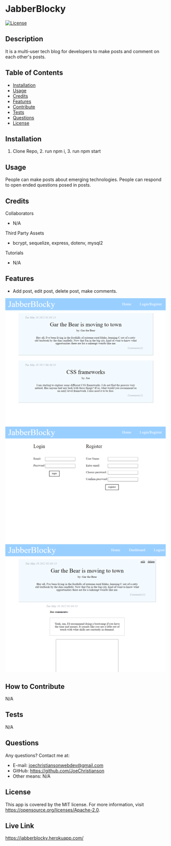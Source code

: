 # JabberBlocky
  
[![License](https://img.shields.io/badge/License-MIT-yellow.svg)](https://opensource.org/licenses/Apache-2.0)
  
## Description

It is a multi-user tech blog for developers to make posts and comment on each other's posts.

## Table of Contents

- [Installation](#installation)
- [Usage](#usage)
- [Credits](#credits)
- [Features](#features)
- [Contribute](#contribute)
- [Tests](#tests)
- [Questions](#questions)
- [License](#license)

## Installation

1. Clone Repo, 2. run npm i, 3. run npm start

## Usage

People can make posts about emerging technologies. People can respond to open ended questions posed in posts. 



## Credits

Collaborators
- N/A

Third Party Assets
- bcrypt, sequelize, express, dotenv, mysql2

Tutorials
- N/A

## Features

- Add post, edit post, delete post, make comments.

![Home](./ss/ss1.png)
![Log in](./ss/ss2.png)
![Comments](./ss/ss3.png)

## How to Contribute

N/A
  
## Tests

N/A

## Questions

Any questions? Contact me at:
- E-mail: joechristiansonwebdev@gmail.com
- GitHub: https://github.com/JoeChristianson
- Other means: N/A


## License

This app is covered by the MIT license. For more information, visit https://opensource.org/licenses/Apache-2.0.

## Live Link

https://jabberblocky.herokuapp.com/